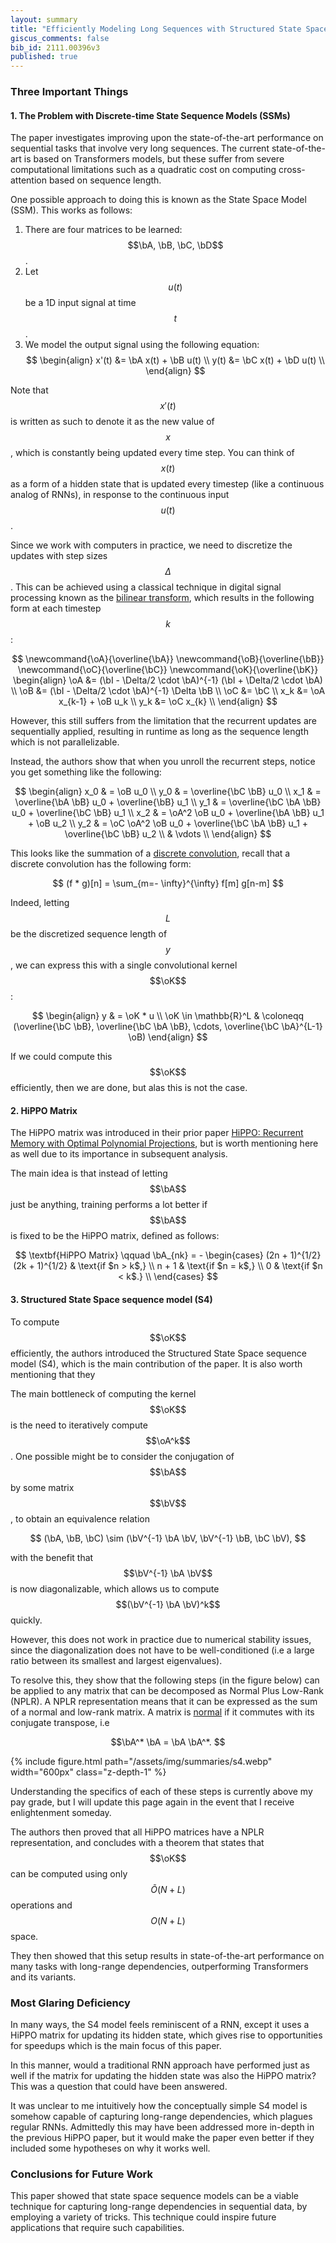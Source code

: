 ```yaml
---
layout: summary
title: "Efficiently Modeling Long Sequences with Structured State Spaces"
giscus_comments: false
bib_id: 2111.00396v3
published: true
---
```


### Three Important Things

#### 1. The Problem with Discrete-time State Sequence Models (SSMs)
The paper investigates improving upon the state-of-the-art performance on
sequential tasks that involve very long sequences. The current state-of-the-art
is based on Transformers models, but these suffer from severe computational
limitations such as a quadratic cost on computing cross-attention based on
sequence length.

One possible approach to doing this is known as the State Space Model (SSM). This works as follows:

1. There are four matrices to be learned: $$\bA, \bB, \bC, \bD$$.
2. Let $$u(t)$$ be a 1D input signal at time $$t$$.
3. We model the output signal using the following equation:
$$
    \begin{align}
        x'(t) &= \bA x(t) + \bB u(t) \\
        y(t)  &= \bC x(t) + \bD u(t) \\
    \end{align}
$$

Note that $$x'(t)$$ is written as such to denote it as the new value of $$x$$,
which is constantly being updated every time step. You can think of $$x(t)$$ as
a form of a hidden state that is updated every timestep (like a continuous
analog of RNNs), in response to the continuous input $$u(t)$$.

Since we work with computers in practice, we need to discretize the updates with
step sizes $$\Delta$$. This can be achieved using a classical technique in digital
signal processing known as the [bilinear transform](https://en.wikipedia.org/wiki/Bilinear_transform),
which results in the following form at each timestep $$k$$:

$$
\newcommand{\oA}{\overline{\bA}}
\newcommand{\oB}{\overline{\bB}}
\newcommand{\oC}{\overline{\bC}}
\newcommand{\oK}{\overline{\bK}}
    \begin{align}
        \oA &= (\bI - \Delta/2 \cdot \bA)^{-1} (\bI + \Delta/2 \cdot \bA) \\
        \oB &= (\bI - \Delta/2 \cdot \bA)^{-1} \Delta \bB \\
        \oC &= \bC \\
        x_k &= \oA x_{k-1} + \oB u_k \\
        y_k &= \oC x_{k} \\
    \end{align}
$$

However, this still suffers from the limitation that the recurrent updates are
sequentially applied, resulting in runtime as long as the sequence length which is
not parallelizable.
 
Instead, the authors show that when you unroll the recurrent steps,
notice you get something like the following:

$$
\begin{align}
    x_0 & = \oB u_0                                             \\
    y_0 & = \overline{\bC \bB} u_0                              \\
    x_1 & = \overline{\bA \bB} u_0 + \overline{\bB} u_1         \\
    y_1 & = \overline{\bC \bA \bB} u_0 + \overline{\bC \bB} u_1 \\
    x_2 & = \oA^2 \oB  u_0 + \overline{\bA \bB} u_1 + \oB u_2   \\
    y_2 & = \oC \oA^2 \oB u_0 +
    \overline{\bC \bA \bB} u_1 +
    \overline{\bC \bB} u_2                                      \\
    & \vdots \\
\end{align}
$$

This looks like the summation of a [discrete
convolution](https://en.wikipedia.org/wiki/Convolution#Discrete_convolution),
recall that a discrete convolution has the following form:

$$
(f * g)[n] = \sum_{m=- \infty}^{\infty} f[m] g[n-m]
$$

Indeed, letting $$L$$ be the discretized sequence length of $$y$$,
we can express this with a single convolutional kernel $$\oK$$:

$$
\begin{align}
    y            & = \oK * u                                                                                    \\
    \oK \in \mathbb{R}^L & \coloneqq (\overline{\bC \bB}, \overline{\bC \bA \bB}, \cdots, \overline{\bC \bA}^{L-1} \oB)
\end{align}
$$

If we could compute this $$\oK$$ efficiently, then we are done, but alas this is not the case.


#### 2. HiPPO Matrix
The HiPPO matrix was introduced in their prior paper [HiPPO: Recurrent Memory
with Optimal Polynomial Projections](https://arxiv.org/abs/2008.07669), but is
worth mentioning here as well due to its importance in subsequent analysis.

The main idea is that instead of letting $$\bA$$ just be anything,
training performs a lot better if $$\bA$$ is fixed to be the HiPPO
matrix, defined as follows:

$$
    \textbf{HiPPO Matrix} \qquad \bA_{nk} = -
    \begin{cases}
        (2n + 1)^{1/2} (2k + 1)^{1/2} & \text{if $n > k$,} \\
        n + 1                         & \text{if $n = k$,} \\
        0                             & \text{if $n < k$.} \\
    \end{cases}
$$

#### 3. Structured State Space sequence model (S4)
To compute $$\oK$$ efficiently, the authors introduced the Structured State Space sequence model (S4),
which is the main contribution of the paper.
It is also worth mentioning that they 

The main bottleneck of computing the kernel $$\oK$$ is the need to iteratively compute $$\oA^k$$.
One possible might be to consider the conjugation of $$\bA$$ by some matrix
$$\bV$$, to obtain an equivalence relation

$$
(\bA, \bB, \bC) \sim (\bV^{-1} \bA \bV, \bV^{-1} \bB, \bC \bV),
$$

with the benefit that $$\bV^{-1} \bA \bV$$ is now diagonalizable,
which allows us to compute $$(\bV^{-1} \bA \bV)^k$$ quickly.

However, this does not work in practice due to numerical stability issues,
since the diagonalization does not have to be well-conditioned (i.e a large
ratio between its smallest and largest eigenvalues).

To resolve this, they show that the following steps (in the figure below) can be
applied to any
matrix that can be decomposed as Normal Plus Low-Rank (NPLR).
A NPLR representation means that it can be expressed as the sum of a normal and
low-rank matrix. A matrix is [normal](https://en.wikipedia.org/wiki/Normal_matrix) if it commutes with its conjugate transpose, i.e

$$\bA^* \bA = \bA \bA^*. $$

{% include figure.html 
    path="/assets/img/summaries/s4.webp"
    width="600px"
    class="z-depth-1"
%}

Understanding the specifics of each of these steps is currently above my pay
grade, but I will update this page again in the event that I receive
enlightenment someday.

The authors then proved that all HiPPO matrices have a NPLR representation,
and concludes with a theorem that states that $$\oK$$ can be computed
using only $$\tilde{O}(N + L)$$ operations and $$O(N + L)$$ space.

They then showed that this setup results in state-of-the-art performance on many
tasks with long-range dependencies, outperforming Transformers and its variants.

### Most Glaring Deficiency
In many ways, the S4 model feels reminiscent of a RNN, except it uses a HiPPO
matrix for updating its hidden state, which gives rise to opportunities for
speedups which is the main focus of this paper.

In this manner, would a traditional RNN approach have performed just as well
if the matrix for updating the hidden state was also the HiPPO matrix?
This was a question that could have been answered.

It was unclear to me intuitively how the conceptually simple S4 model is
somehow capable of capturing long-range dependencies, which plagues regular
RNNs. Admittedly this may have been addressed more in-depth in the previous
HiPPO paper, but it would make the paper even better if they included some
hypotheses on why it works well.

### Conclusions for Future Work
This paper showed that state space sequence models can be a viable technique for
capturing long-range dependencies in sequential data, by employing a variety of
tricks. This technique could inspire future applications that require such
capabilities.